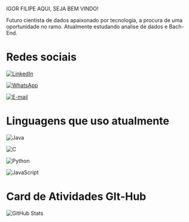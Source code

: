 IGOR FILIPE AQUI, SEJA BEM VINDO!

Futuro cientista de dados apaixonado por tecnologia, a procura de uma oportunidade no ramo. Atualmente estudando analise de dados e Bach-End. 

# Redes sociais
[![LinkedIn](https://img.shields.io/badge/LinkedIn-000?style=for-the-badge&logo=linkedin&logoColor=0E76A8)](https://www.linkedin.com/in/igor-filipe-rodrigues-887890213/)

[![WhatsApp](https://img.shields.io/badge/WhatsApp-25D366?style=for-the-badge&logo=whatsapp&logoColor=white)](https://wa.me/+554396907720)

[![E-mail](https://img.shields.io/badge/-Email-000?style=for-the-badge&logo=microsoft-outlook&logoColor=007BFF)](mailto:igortendo@hotmail.com)

# Linguagens que uso atualmente
![Java](https://img.shields.io/badge/Java-000?style=for-the-badge&logo=java)

![C](https://img.shields.io/badge/C-000?style=for-the-badge&logo=c)

![Python](https://img.shields.io/badge/Python-000?style=for-the-badge&logo=python)

![JavaScript](https://img.shields.io/badge/JavaScript-000?style=for-the-badge&logo=javascript)

# Card de Atividades GIt-Hub
![GitHub Stats](https://github-readme-stats.vercel.app/api?username=IgorFelipi&theme=transparent&bg_color=000&border_color=30A3DC&show_icons=true&icon_color=30A3DC&title_color=E94D5F&text_color=FFF)
